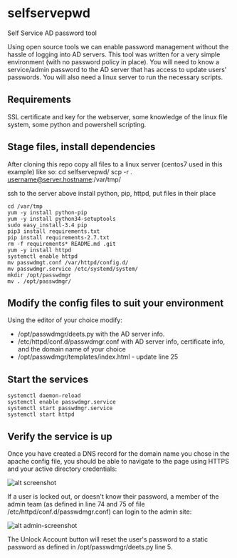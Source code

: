 # selfservepwd
Self Service AD password tool

Using open source tools we can enable password management without the hassle of logging into AD servers.
This tool was written for a very simple environment (with no password policy in place).  You will need to know a service/admin password to the AD server that has access to update users' passwords.  You will also need a linux server to run the necessary scripts.

## Requirements

SSL certificate and key for the webserver, some knowledge of the linux file system, some python and powershell scripting.

## Stage files, install dependencies

After cloning this repo copy all files to a linux server (centos7 used in this example) like so:
cd selfservepwd/
scp -r . username@server.hostname:/var/tmp/

ssh to the server above install python, pip, httpd, put files in their place

```
cd /var/tmp
yum -y install python-pip
yum -y install python34-setuptools
sudo easy_install-3.4 pip
pip3 install requirements.txt
pip install requirements-2.7.txt
rm -f requirements* README.md .git
yum -y install httpd
systemctl enable httpd
mv passwdmgt.conf /var/httpd/config.d/
mv passwdmgr.service /etc/systemd/system/
mkdir /opt/passwdmgr
mv . /opt/passwdmgr/
```

## Modify the config files to suit your environment

Using the editor of your choice modify:
 * /opt/passwdmgr/deets.py with the AD server info.
 * /etc/httpd/conf.d/passwdmgr.conf with AD server info, certificate info, and the domain name of your choice
 * /opt/passwdmgr/templates/index.html - update line 25

## Start the services

```
systemctl daemon-reload
systemctl enable passwdmgr.service
systemctl start passwdmgr.service
systemctl start httpd
```

## Verify the service is up

Once you have created a DNS record for the domain name you chose in the apache config file, you should be able to navigate to the page using HTTPS and your active directory credentials:

![alt screenshot](https://raw.githubusercontent.com/lileddie/windows-password-manager/master/images/passwdmgr.png)

If a user is locked out, or doesn't know their password, a member of the admin team (as defined in line 74 and 75 of file /etc/httpd/conf.d/passwdmgr.conf) can login to the admin site:

![alt admin-screenshot](https://raw.githubusercontent.com/lileddie/windows-password-manager/master/images/admin-passwdmgr.png)

The Unlock Account button will reset the user's password to a static password as defined in /opt/passwdmgr/deets.py line 5.
